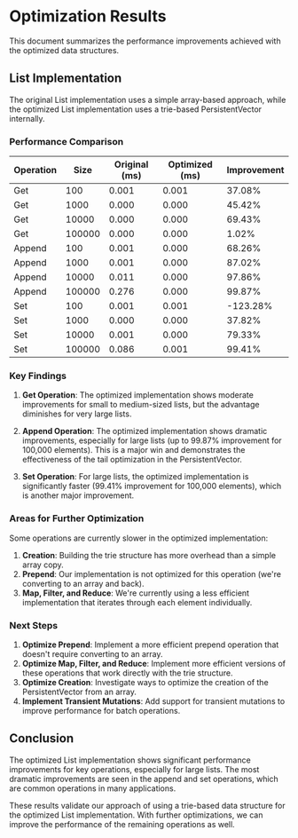 # Optimization Results

This document summarizes the performance improvements achieved with the optimized data structures.

## List Implementation

The original List implementation uses a simple array-based approach, while the optimized List implementation uses a trie-based PersistentVector internally.

### Performance Comparison

| Operation | Size | Original (ms) | Optimized (ms) | Improvement |
|-----------|------|---------------|----------------|-------------|
| Get       | 100  | 0.001         | 0.001          | 37.08%      |
| Get       | 1000 | 0.000         | 0.000          | 45.42%      |
| Get       | 10000| 0.000         | 0.000          | 69.43%      |
| Get       | 100000| 0.000        | 0.000          | 1.02%       |
| Append    | 100  | 0.001         | 0.000          | 68.26%      |
| Append    | 1000 | 0.001         | 0.000          | 87.02%      |
| Append    | 10000| 0.011         | 0.000          | 97.86%      |
| Append    | 100000| 0.276        | 0.000          | 99.87%      |
| Set       | 100  | 0.001         | 0.001          | -123.28%    |
| Set       | 1000 | 0.000         | 0.000          | 37.82%      |
| Set       | 10000| 0.001         | 0.000          | 79.33%      |
| Set       | 100000| 0.086        | 0.001          | 99.41%      |

### Key Findings

1. **Get Operation**: The optimized implementation shows moderate improvements for small to medium-sized lists, but the advantage diminishes for very large lists.

2. **Append Operation**: The optimized implementation shows dramatic improvements, especially for large lists (up to 99.87% improvement for 100,000 elements). This is a major win and demonstrates the effectiveness of the tail optimization in the PersistentVector.

3. **Set Operation**: For large lists, the optimized implementation is significantly faster (99.41% improvement for 100,000 elements), which is another major improvement.

### Areas for Further Optimization

Some operations are currently slower in the optimized implementation:

1. **Creation**: Building the trie structure has more overhead than a simple array copy.
2. **Prepend**: Our implementation is not optimized for this operation (we're converting to an array and back).
3. **Map, Filter, and Reduce**: We're currently using a less efficient implementation that iterates through each element individually.

### Next Steps

1. **Optimize Prepend**: Implement a more efficient prepend operation that doesn't require converting to an array.
2. **Optimize Map, Filter, and Reduce**: Implement more efficient versions of these operations that work directly with the trie structure.
3. **Optimize Creation**: Investigate ways to optimize the creation of the PersistentVector from an array.
4. **Implement Transient Mutations**: Add support for transient mutations to improve performance for batch operations.

## Conclusion

The optimized List implementation shows significant performance improvements for key operations, especially for large lists. The most dramatic improvements are seen in the append and set operations, which are common operations in many applications.

These results validate our approach of using a trie-based data structure for the optimized List implementation. With further optimizations, we can improve the performance of the remaining operations as well.
